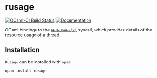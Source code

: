 # rusage

[![OCaml-CI Build Status][ci-badge]][ci-status]
[![Documentation](https://img.shields.io/badge/doc-online-blue.svg)][docs]

OCaml bindings to the [`GETRUSAGE(2)`][man-getrusage] syscall, which provides
details of the resource usage of a thread.

[man-getrusage]: https://www.man7.org/linux/man-pages/man2/getrusage.2.html
[ci-status]: https://ci.ocamllabs.io/github/CraigFe/ocaml-rusage
[ci-badge]: https://img.shields.io/endpoint?url=https%3A%2F%2Fci.ocamllabs.io%2Fbadge%2FCraigFe%2Focaml-rusage%2Fmain&logo=ocaml
[docs]: https://docs.mirage.io/repr/Repr/index.html

## Installation

`Rusage` can be installed with `opam`:

```
opam install rusage
```
